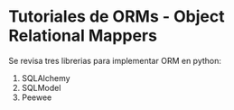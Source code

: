 # Tutoriales de ORMs - Object Relational Mappers

Se revisa tres librerias para implementar ORM en python:
1. SQLAlchemy
2. SQLModel
3. Peewee

